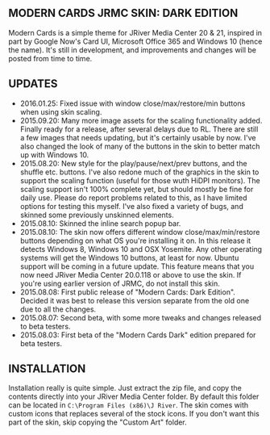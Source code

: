 ## MODERN CARDS JRMC SKIN: DARK EDITION
Modern Cards is a simple theme for JRiver Media Center 20 & 21, inspired in part by Google Now's Card UI, Microsoft Office 365 and Windows 10 (hence the name). It's still in development, and improvements and changes will be posted from time to time. 

## UPDATES
* 2016.01.25: Fixed issue with window close/max/restore/min buttons when using skin scaling.
* 2015.09.20: Many more image assets for the scaling functionality added. Finally ready for a release, after several delays due to RL. There are still a few images that needs updating, but it's certainly usable by now. I've also changed the look of many of the buttons in the skin to better match up with Windows 10.
* 2015.08.20: New style for the play/pause/next/prev buttons, and the shuffle etc. buttons. I've also redone much of the graphics in the skin to support the scaling function (useful for those wuth HiDPI monitors). The scaling support isn't 100% complete yet, but should mostly be fine for daily use. Please do report problems related to this, as I have limited options for testing this myself. I've also fixed a variety of bugs, and skinned some previously unskinned elements.
* 2015.08.10: Skinned the inline search popup bar.
* 2015.08.10: The skin now offers different window close/max/min/restore buttons depending on what OS you're installing it on. In this release it detects Windows 8, Windows 10 and OSX Yosemite. Any other operating systems will get the Windows 10 buttons, at least for now. Ubuntu support will be coming in a future update. This feature means that you now need JRiver Media Center 20.0.118 or above to use the skin. If you're using earlier version of JRMC, do not install this skin.
* 2015.08.08: First public release of "Modern Cards: Dark Edition". Decided it was best to release this version separate from the old one due to all the changes.
* 2015.08.07: Second beta, with some more tweaks and changes released to beta testers.
* 2015.08.03: First beta of the "Modern Cards Dark" edition prepared for beta testers.

## INSTALLATION

Installation really is quite simple. Just extract the zip file, and copy the contents directly into your JRiver Media Center folder. By default this folder can be located in `C:\Program Files (x86)\J River`. The skin comes with custom icons that replaces several of the stock icons. If you don't want this part of the skin, skip copying the "Custom Art" folder.
